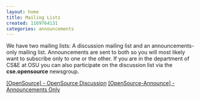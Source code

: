```yaml
---
layout: home
title: Mailing Lists
created: 1169764131
categories: announcements
---
```

We have two mailing lists: A discussion mailing list and an announcements-only mailing list.  Announcements are sent to both so you will most likely want to subscribe only to one or the other.  If you are in the department of CS&amp;E at OSU you can also participate on the discussion list via the <strong>cse.opensource</strong> newsgroup.

<a href="http://mail.cse.ohio-state.edu/mailman/listinfo/opensource">[OpenSource] - OpenSource Discussion</a>
<a href="http://mail.cse.ohio-state.edu/mailman/listinfo/opensource-announce">[OpenSource-Announce] - Announcements Only</a>
